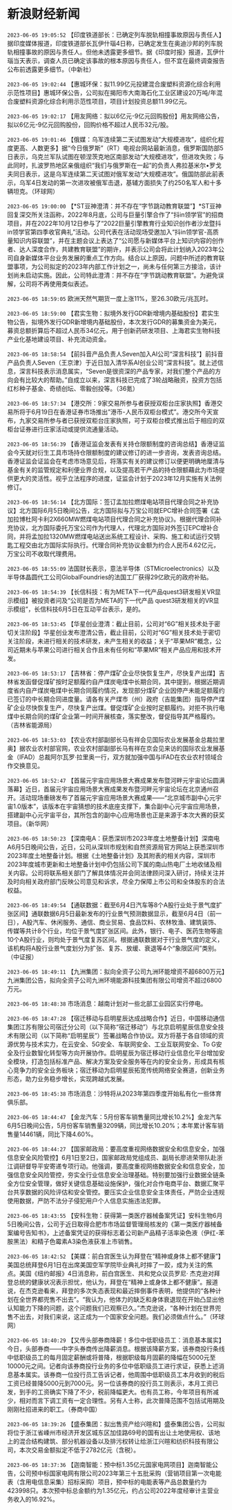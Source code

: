 # 新浪财经新闻
`2023-06-05 19:05:52` 【印度铁道部长：已确定列车脱轨相撞事故原因与责任人】据印度媒体报道，印度铁道部长瓦伊什瑙4日称，已确定发生在奥迪沙邦的列车脱轨相撞事故的原因与责任人。但他未透露更多细节。据《印度时报》报道，瓦伊什瑙当天表示，调查人员已确定该事故的根本原因与责任人，但不宜在最终调查报告公布前透露更多细节。（中新社）

`2023-06-05 19:02:44` 【惠城环保：拟11.99亿元投建混合废塑料资源化综合利用示范性项目】惠城环保公告，公司拟在揭阳市大南海石化工业区建设20万吨/年混合废塑料资源化综合利用示范性项目，项目计划投资总额11.99亿元。

`2023-06-05 19:02:17` 【用友网络：拟以6亿元-9亿元回购股份】用友网络公告，拟以6亿元-9亿元回购股份，回购价格不超过人民币32元/股。

`2023-06-05 19:01:46` 【俄媒：乌军连续第二天试图发动“大规模进攻”，组织化程度更高、人数更多】据“今日俄罗斯”（RT）电视台网站最新消息，俄罗斯国防部5日表示，乌克兰军队试图在顿涅茨克地区南部发动“大规模进攻”，但进攻失败；与此同时，扎波罗热地区亲俄组织“我们与俄罗斯在一起”的负责人弗拉基米尔•罗戈夫同日表示，这是乌军连续第二天试图对俄军发动“大规模进攻”。俄国防部此前表示，乌军4日发动的第一次进攻被俄军击退，基辅方面损失了约250名军人和十多辆坦克。（环球网）

`2023-06-05 19:00:00` 【*ST豆神澄清：并不存在“字节跳动教育联盟”】*ST豆神回复深交所关注函称，2022年8月底，公司与巨量引擎合作了“抖in领学官”的招商项目，并在2022年10月12日参与了“2022巨量引擎教育行业知识创作者沙龙暨抖in领学官第四季收官典礼”活动。公司代表在活动现场受邀加入“抖in领学官-高质量知识内容联盟”，并在主题会议上表达了“公司愿与新媒体平台上知识内容的创作者、达人深度合作，共建教育联盟”的期许，并表示公司会将此计划纳入2023年公司自身新媒体平台业务发展的重点工作方向。结合以上原因，问题中所述的教育联盟事项，为公司拟定的2023年内部工作计划之一，尚未与任何第三方接洽，该计划尚未启动实施。因此，公司特此澄清：并不存在“字节跳动教育联盟”。为避免误解，公司将不再使用类似表述。

`2023-06-05 18:59:05` 欧洲天然气期货一度上涨11%，至26.30欧元/兆瓦时。

`2023-06-05 18:59:00` 【君实生物：拟境外发行GDR新增境内基础股份】君实生物公告，拟境外发行GDR新增境内基础股份，本次发行GDR的募集资金为美元，募资总额折算后不超过人民币34亿元，用于创新药研发项目、上海君实生物科技产业化基地建设项目、补充流动资金。

`2023-06-05 18:58:54` 【前抖音产品负责人Seven加入AI公司“深言科技”】前抖音产品负责人Seven（王京津）于近日加入清华系AI创业公司“深言科技”。就上述信息，深言科技表示消息属实，“Seven是很资深的产品专家，对我们整个产品的方向会有比较大的帮助。”自成立以来，深言科技已完成了3轮战略融资，投资方包括红杉种子基金、奇绩创坛、零毅创投等。（36氪）

`2023-06-05 18:57:34` 【港交所：9家交易所参与者获授双柜台庄家执照】香港交易所将于6月19日在香港证券市场推出”港币-人民币双柜台模式”。港交所今天宣布，九家交易所参与者已获授双柜台庄家执照，可于双柜台模式推出后于相应的双柜台证券进行庄家活动或提供流通量活动。

`2023-06-05 18:56:39` 【香港证监会发表有关持仓限额制度的咨询总结】香港证监会今天就对衍生工具市场持仓限额制度的建议修订的进一步咨询，发表咨询总结。香港证监会证监会在考虑市场意见后，将落实有关的建议修订以便更明确地厘清与基金有关的监管规定和利便业界合规，以及提高若干产品的持仓限额藉此为市场提供更大的灵活性。视乎立法程序的进度，证监会计划于2023年12月实施有关法例修订。

`2023-06-05 18:56:14` 【北方国际：签订孟加拉燃煤电站项目代理合同之补充协议】北方国际6月5日晚间公告，北方国际拟与万宝公司就EPC增补合同签署《孟加拉博杜阿卡利2X660MW燃煤电站项目代理合同之补充协议》。根据代理合同补充协议，北方国际委托万宝公司作为代理人，代理北方国际对外签订EPC增补合同，并将孟加拉1320MW燃煤电站送出系统工程设计、采购、施工和试运行交钥匙工程交由北方国际实际执行。代理合同补充协议金额为约合人民币4.62亿元，万宝公司不收取代理费用。

`2023-06-05 18:55:09` 法国财长表示，意法半导体（STMicroelectronics）以及半导体晶圆代工公司GlobalFoundries的法国工厂获得29亿欧元的政府补贴。

`2023-06-05 18:54:39` 【长信科技：有为META下一代产品quest3研发相关VR显示模组】被投资者问及“公司是否为META的下一代产品 quest3研发相关的VR显示模组”，长信科技6月5日在互动平台表示，是的。

`2023-06-05 18:53:45` 【华星创业澄清：截止目前，公司对“6G”相关技术处于密切关注阶段】华星创业发布澄清公告，截止目前，公司对“6G”相关技术处于密切关注阶段，未进行相关的技术研发，未产生相关的收益；关于“苹果MR”概念，公司近期未与苹果公司进行相关合作且未有任何和“苹果MR”相关产品应用和技术开发。

`2023-06-05 18:53:17` 【吉林省：停产煤矿企业尽快恢复生产，尽快复产出煤】吉林省发函督促煤矿按时足额履约自产煤炭电煤中长期合同，其中提到，根据近期调度省内自产煤炭电煤中长期合同履约情况，发现部分煤矿企业因停产未能足额履约已签订的中长期合同进度量。请各有关产煤市（州）政府（吉能集团）指导停产煤矿企业尽快恢复生产，尽快复产出煤。督促煤矿企业按时足额履约。对拒不执行电煤中长期合同的煤矿企业第一时间开展核查，落实整改，督促指导其严格履约。（吉林省能源局）

`2023-06-05 18:53:03` 【农业农村部副部长马有祥会见国际农业发展基金总裁拉里奥】据农业农村部官网，农业农村部副部长马有祥在京会见来访的国际农业发展基金（IFAD）总裁阿尔瓦罗·拉里奥一行，双方就加强中国与IFAD在农业农村领域合作交换意见。

`2023-06-05 18:52:47` 【首届元宇宙应用场景大赛成果发布暨河畔元宇宙论坛圆满落幕】近日，首届元宇宙应用场景大赛成果发布暨河畔元宇宙论坛在北京通州召开。活动现场重磅发布了首届元宇宙应用场景大赛成果——“北京城市副中心元宇宙1.0版本”，该版本在宇宙猜想的技术底座支撑下，集合副中心元宇宙应用场景，搭建副中心元宇宙平台，其所包含的副中心应用场景也正是来源于本次大赛的获奖项目。（新华网）

`2023-06-05 18:50:23` 【深南电A：获悉深圳市2023年度土地整备计划】深南电A6月5日晚间公告，近日，公司从深圳市规划和自然资源局官方网站上获悉深圳市2023年度土地整备计划。根据《土地整备计划》及其附表的相关内容，深圳市2023年度城市更新和土地整备计划中仍包括公司下属的南山热电厂土地收储及相关内容。公司将联系相关部门了解具体情况并会同法律顾问深入研讨，持续关注并及时向相关政府部门反映公司意见和诉求，尽全力保障上市公司和全体股东的合法权益。

`2023-06-05 18:49:54` 【通联数据：截至6月4日汽车等8个A股行业处于景气度扩张区间】通联数据6月5日最新发布的行业景气预测数据显示，截至6月4日（前一日），A股汽车、休闲服务、通信、商业贸易、食品饮料、农林牧渔、建筑装饰、传媒等共计8个行业，均位于景气度扩张区间。此外，银行、电子、医药生物等逾10个A股行业，则均处于景气度复苏区间。根据通联数据对于行业景气度的定义，该机构将A股行业景气度划分为扩张、复苏、放缓、衰退等4个“象限区间”类别。（中证报）

`2023-06-05 18:49:11` 【九洲集团：拟向全资子公司九洲环能增资不超6800万元】九洲集团公告，拟向全资子公司九洲环境能源科技集团有限公司增资不超过6800万元。

`2023-06-05 18:48:38` 市场消息：越南计划对一些北部工业园区实行停电。

`2023-06-05 18:47:28` 【宿迁移动与启明星辰达成战略合作】近日，中国移动通信集团江苏有限公司宿迁分公司（以下简称“宿迁移动”）与北京启明星辰信息安全技术有限公司（以下简称“启明星辰”）签署战略合作协议。双方将基于各自领域的资源优势与技术实力，在云安全、5G安全、车联网安全、工业互联网安全、To G安全及行业数智化转型等方向开展协作。启明星辰为宿迁移动行业信息化平台增加安全模块，打造包括标准产品、解决方案及安全服务等在内的安全业务，形成具有核心竞争力的安全业务板块；宿迁移动为启明星辰拓宽传统网络安全赛道，创新业务形态，助力业务稳步增长，实现跨越式发展。

`2023-06-05 18:45:38` 市场消息：沙特将从2023年第四季度开始私有化一些体育俱乐部。

`2023-06-05 18:44:47` 【金龙汽车：5月份客车销售量同比增长10.2%】金龙汽车6月5日晚间公告，5月份客车销售量3209辆，同比增长10.20%；本年累计客车销售量14461辆，同比下降4.60%。

`2023-06-05 18:44:27` 【国家邮政局：要高度重视网络数据安全和信息安全，加强信息安全风险管控】6月1日至2日，国家邮政局党组成员、副局长廖进荣带队赴浙江调研督导平安寄递专项行动。他强调，要高度重视网络数据安全和信息安全，加强信息安全风险管控，夯实全行业信息安全治理基础。特别要加强行业数据全链条全方位安全管理，做好关键信息基础设施保护，强化对合作电商平台、数据汇聚平台共享数据的风险评估和安全管控。要压实企业信息安全主体责任，严防企业违规使用数据，严防不法分子侵犯用户个人信息实施违法犯罪。

`2023-06-05 18:43:55` 【安科生物：获得第一类医疗器械备案凭证】安科生物6月5日晚间公告，公司于近日取得合肥市市场监督管理局核发的《第一类医疗器械备案编号告知书》，上述备案凭证的获得标志着公司新产品精子活率染色液（伊红-苯胺黑法）和精子色霉素A3染色液获准上市销售。

`2023-06-05 18:42:52` 【美媒：前白宫医生认为拜登在“精神或身体上都不健康”】美国总统拜登6月1日在出席美国空军学院毕业典礼时摔了一跤，成为关注的焦点。美国《纽约邮报》4日消息称，前白宫医生、共和党众议员罗尼· 杰克逊对拜登总统的健康状况表示担忧，他认为，拜登在“精神上或身体上都不健康”。报道说，在杰克逊看来，拜登的多次失态表现和最近摔倒事件表明，他提供的“各种计划在全世界都兜售不出去”。“我认为，他体力的缺乏和身体衰退现在开始凸显出他认知能力下降的问题，这个问题我们已观察已久。”杰克逊说，“各种计划在世界兜售不出去，对我们来说，这正成为一个国家安全问题。我们必须做点什么。”（环球网）

`2023-06-05 18:40:29` 【又传头部券商降薪！多位中低职级员工：消息基本属实】今日，头部券商——中字头券商传出降薪消息。根据该降薪方案，该券商投行条线中低职级员工的每月固定薪酬或将普降，根据职级每月固薪的降幅在5000元至10000元之间。记者向该券商投行业务的多位中低职级员工进行求证，获悉上述消息基本属实。该券商一位投行员工告诉记者，他周围中低职级员工本月收到的税后工资已经普降5000元到7000元。另一位该券商的投行员工则表示，本月工资已发，到手的工资确实下降了不少，税前降幅更大。也有员工称，今年项目有所减少，相对而言下调工资有一定合理性。另有人士称，此次普降范围不包括试用期及刚刚社招进来的职工。（券商中国）

`2023-06-05 18:39:26` 【盛泰集团：拟出售资产给兴暄和】盛泰集团公告，公司拟将位于浙江省嵊州市经济开发区城东区加佳路69号的国有出让土地使用权、该地上的混合结构建筑、部分机器设备以及排污权转让给浙江兴暄和纺织科技有限公司，本次交易金额拟定不低于2782亿元（含税）。

`2023-06-05 18:37:36` 【迦南智能：预中标1.35亿元国家电网项目】迦南智能公告，公司预中标国家电网有限公司2023年第三十五批采购（营销项目第一次电能表（含用电信息采集）招标采购）项目，预中标的电能表等产品总数量约为423998只。本次预中标总金额约为1.35亿元，约占公司2022年度经审计主营业务收入的16.92%。

